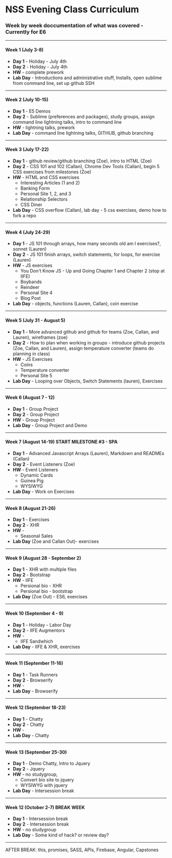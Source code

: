 # NSS Evening Class Curriculum


### Week by week doccumentation of what was covered - Currently for E6


***

#### Week 1 (July 3-8)
* **Day 1** - Holiday - July 4th 
* **Day 2** - Holiday - July 4th 
* **HW** - complete prework
* **Lab Day** - Introductions and administrative stuff, Installs, open sublime from command line, set up github SSH

***

#### Week 2 (July 10-15)
* **Day 1** - E5 Demos
* **Day 2** - Sublime (preferences and packages), study groups, assign command line lightning talks, intro to command line
* **HW** - lightning talks, prework
* **Lab Day** - command line lightning talks, GITHUB, github branching

***

#### Week 3 (July 17-22)
* **Day 1** - github review/github branching (Zoe), intro to HTML (Zoe)
* **Day 2** - CSS 101 and 102 (Callan), Chrome Dev Tools (Callan), begin 5 CSS exercises from milestones (Zoe)
* **HW** - HTML and CSS exercises
	* Interesting Articles (1 and 2)
	* Banking Form
	* Personal Site 1, 2, and 3
	* Relationship Selectors
	* CSS Diner
* **Lab Day** - CSS overflow (Callan), lab day - 5 css exercises, demo how to fork a repo

***

#### Week 4 (July 24-29)
* **Day 1** - JS 101 through arrays, how many seconds old am I exercises?, sonnet (Lauren)
* **Day 2** - JS 101 finish arrays, switch statements, for loops, for exercise (Lauren)
* **HW** - JS exercises
	* You Don't Know JS - Up and Going Chapter 1 and Chapter 2 (stop at IIFE)
	* Boybands
	* Reindeer
	* Personal Site 4
	* Blog Post
* **Lab Day** - objects, functions (Lauren, Callan), coin exercise

***

#### Week 5 (July 31 - August 5)
* **Day 1** - More advanced github and github for teams (Zoe, Callan, and Lauren), wireframes (zoe)
* **Day 2** - How to plan when working in groups - introduce github projects (Zoe, Callan, and Lauren), assign temperature converter (teams do planning in class)
* **HW** - JS Exercises
	* Coins
	* Temperature converter
	* Personal Site 5
* **Lab Day** - Looping over Objects, Switch Statements (lauren), Exercises

***

#### Week 6 (August 7 - 12)
* **Day 1** - Group Project
* **Day 2** - Group Project
* **HW** - Group Project
* **Lab Day** - Group Project and Demo

***

#### Week 7 (August 14-19) START MILESTONE #3 - SPA
* **Day 1** - Advanced Javascript Arrays (Lauren), Markdown and READMEs (Callan)
* **Day 2** - Event Listeners (Zoe)
* **HW** - Event Listeners
	* Dynamic Cards
	* Guinea Pig
	* WYSIWYG
* **Lab Day** - Work on Exercises

***

#### Week 8 (August 21-26)
* **Day 1** - Exercises
* **Day 2** - XHR
* **HW** - 
	* Seasonal Sales
* **Lab Day** (Zoe and Callan Out)- exercises

***

#### Week 9 (August 28 - September 2)
* **Day 1** - XHR with multiple files
* **Day 2** - Bootstrap
* **HW** - IIFE
	* Persional bio - XHR
	* Persional bio - bootstrap
* **Lab Day** (Zoe Out) - ES6, exercises

***

#### Week 10 (September 4 - 9)
* **Day 1** - Holiday - Labor Day
* **Day 2** - IIFE Augmentors
* **HW** - 
	* IIFE Sandwhich
* **Lab Day** - IIFE & XHR, exercises

***

#### Week 11 (September 11-16)
* **Day 1** - Task Runners
* **Day 2** - Browserify
* **HW** - 
* **Lab Day** - Browserify

***

#### Week 12 (September 18-23)
* **Day 1** - Chatty
* **Day 2** - Chatty
* **HW** - 
* **Lab Day** - Chatty

***

#### Week 13 (September 25-30)
* **Day 1** - Demo Chatty, Intro to Jquery
* **Day 2** - Jquery
* **HW** - no studygroup, 
  * Convert bio site to jquery
  * WYSIWYG with jquery
* **Lab Day** - Intersession break

***

#### Week 12 (October 2-7) BREAK WEEK
* **Day 1** - Intersession break
* **Day 2** - Intersession break
* **HW** - no studygroup
* **Lab Day** - Some kind of hack?  or review day?

***


AFTER BREAK: this, promises, SASS, APIs, Firebase, Angular, Capstones
